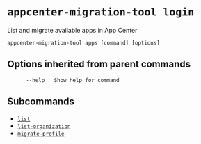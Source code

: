 # `appcenter-migration-tool login`

List and migrate available apps in App Center

```plaintext
appcenter-migration-tool apps [command] [options]
```

## Options inherited from parent commands

```plaintext
      --help   Show help for command
```

## Subcommands

- [`list`](list.md)
- [`list-organization`](list-organization.md)
- [`migrate-profile`](migrate-profile.md)
